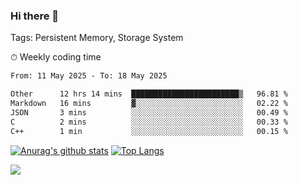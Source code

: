 ### Hi there 👋

Tags: Persistent Memory, Storage System

<!--

[![Anurag's github stats](https://github-readme-stats.vercel.app/api?username=wwyf)](https://github.com/anuraghazra/github-readme-stats)

[![Anurag's github stats](https://github-readme-stats.vercel.app/api?username=wwyf&count_private=true)](https://github.com/anuraghazra/github-readme-stats)


[![Top Langs](https://github-readme-stats.vercel.app/api/top-langs/?username=wwyf&count_private=true&&hide=jupyter%20notebook,html)](https://github.com/anuraghazra/github-readme-stats)



-->


⏱ Weekly coding time

<!--START_SECTION:waka-->

```txt
From: 11 May 2025 - To: 18 May 2025

Other      12 hrs 14 mins  ████████████████████████▒   96.81 %
Markdown   16 mins         ▓░░░░░░░░░░░░░░░░░░░░░░░░   02.22 %
JSON       3 mins          ░░░░░░░░░░░░░░░░░░░░░░░░░   00.49 %
C          2 mins          ░░░░░░░░░░░░░░░░░░░░░░░░░   00.33 %
C++        1 min           ░░░░░░░░░░░░░░░░░░░░░░░░░   00.15 %
```

<!--END_SECTION:waka-->



[![Anurag's github stats](https://github-readme-stats.vercel.app/api?username=wwyf&count_private=true&show_icons=true&hide_border=true)](https://github.com/anuraghazra/github-readme-stats) [![Top Langs](https://github-readme-stats.vercel.app/api/top-langs/?username=wwyf&count_private=true&hide=jupyter%20notebook,html,OpenEdge%20ABL&langs_count=10&layout=compact&hide_border=true)](https://github.com/anuraghazra/github-readme-stats)

<!--

[![willianrod's wakatime stats](https://github-readme-stats.vercel.app/api/wakatime?username=wwyf)](https://github.com/anuraghazra/github-readme-stats)


-->

![](https://hit.yhype.me/github/profile?user_id=23121291)
